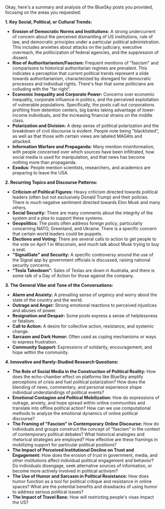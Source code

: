 Okay, here's a summary and analysis of the BlueSky posts you provided, focusing on the areas you requested:

**1. Key Social, Political, or Cultural Trends:**

*   **Erosion of Democratic Norms and Institutions:** A strong undercurrent of concern about the perceived dismantling of US institutions, rule of law, and democratic principles under a particular political administration. This includes anxieties about attacks on the judiciary, executive overreach, the politicization of federal agencies, and the suppression of dissent.
*   **Rise of Authoritarianism/Fascism:** Frequent mentions of "fascism" and comparisons to historical authoritarian regimes are prevalent. This indicates a perception that current political trends represent a slide towards authoritarianism, characterized by disregard for democratic processes and individual rights. There's fear that some politicians are colluding with the "far right".
*   **Economic Inequality and Corporate Power:** Concerns over economic inequality, corporate influence in politics, and the perceived exploitation of vulnerable populations. Specifically, the posts call out corporations profiting from detention centers, big banks taking advantage of lower-income individuals, and the increasing financial strains on the middle class.
*   **Polarization and Division:** A deep sense of political polarization and the breakdown of civil discourse is evident. People note being "blacklisted", as well as that those with certain views are labeled MAGAts and attacked.
*   **Information Warfare and Propaganda:** Many mention misinformation, with people concerned over which sources have been infiltrated, how social media is used for manipulation, and that news has become nothing more than propaganda.
*   **Exodus:** People mention scientists, researchers, and academics are preparing to leave the USA.

**2. Recurring Topics and Discourse Patterns:**

*   **Criticism of Political Figures:** Heavy criticism directed towards political leaders (often but not exclusively Donald Trump) and their policies. There is much negative sentiment directed towards Elon Musk and many others.
*   **Social Security:** There are many comments about the integrity of the system and a plea to support these systems.
*   **Geopolitics:** The posts often address foreign policy, particularly concerning NATO, Greenland, and Ukraine. There is a specific concern that certain world leaders could be puppets.
*   **Elections and Voting:** There are several calls to action to get people to the vote on April 1 in Wisconsin, and much talk about Musk trying to buy a seat.
*   **"SignalGate" and Security:** A specific controversy around the use of the Signal app by government officials is discussed, raising national security concerns.
*   **"Tesla Takedown":** Sales of Teslas are down in Australia, and there is some talk of a Day of Action for those against the company.

**3. The General Vibe and Tone of the Conversations:**

*   **Alarm and Anxiety:** A prevailing sense of urgency and worry about the state of the country and the world.
*   **Outrage and Anger:** Strong emotional reactions to perceived injustices and abuses of power.
*   **Resignation and Despair:** Some posts express a sense of helplessness or fatalism.
*   **Call to Action:** A desire for collective action, resistance, and systemic change.
*   **Sarcasm and Dark Humor:** Often used as coping mechanisms or ways to express frustration.
*   **Community Support:** Expressions of solidarity, encouragement, and hope within the community.

**4. Innovative and Rarely-Studied Research Questions:**

*   **The Role of Social Media in the Construction of Political Reality:** How does the echo-chamber effect on platforms like BlueSky amplify perceptions of crisis and fuel political polarization? How does the blending of news, commentary, and personal experience shape individual understandings of political events?
*   **Emotional Contagion and Political Mobilization:** How do expressions of outrage, anxiety, and hope spread within online communities and translate into offline political action? How can we use computational methods to analyze the emotional dynamics of online political discourse?
*   **The Framing of "Fascism" in Contemporary Online Discourse:** How do individuals and groups construct the concept of "fascism" in the context of contemporary political debates? What historical analogies and rhetorical strategies are employed? How effective are these framings in mobilizing support for particular political positions?
*   **The Impact of Perceived Institutional Decline on Trust and Engagement:** How does the erosion of trust in government, media, and other institutions affect individual political engagement and behavior? Do individuals disengage, seek alternative sources of information, or become more actively involved in political activism?
*   **The Use of Humor and Sarcasm in Political Resistance:** How does humor function as a tool for political critique and resistance in online spaces? What are the potential benefits and drawbacks of using humor to address serious political issues?
*   **The Impact of Travel Bans:** How will restricting people's visas impact the US?

